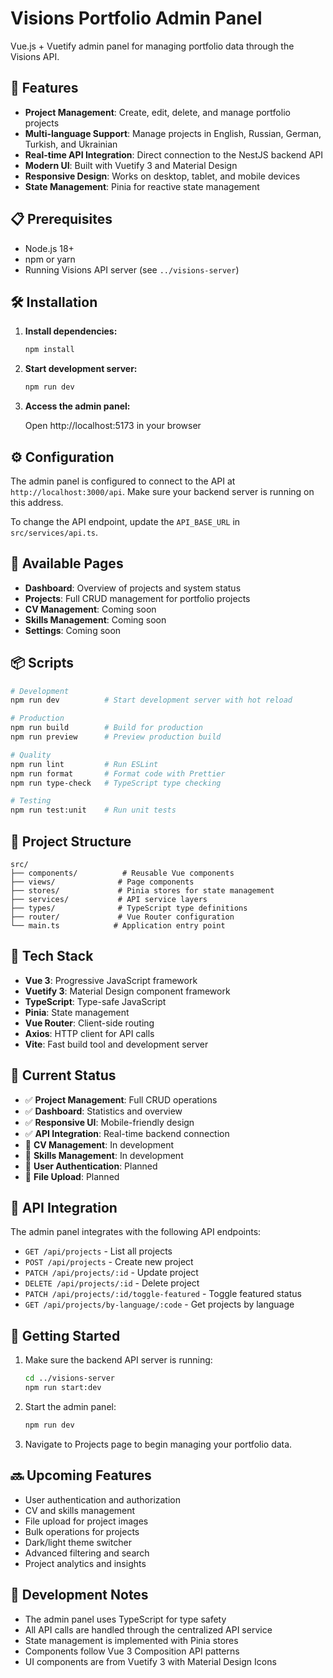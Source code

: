 # Visions Portfolio Admin Panel

Vue.js + Vuetify admin panel for managing portfolio data through the Visions API.

## 🚀 Features

- **Project Management**: Create, edit, delete, and manage portfolio projects
- **Multi-language Support**: Manage projects in English, Russian, German, Turkish, and Ukrainian
- **Real-time API Integration**: Direct connection to the NestJS backend API
- **Modern UI**: Built with Vuetify 3 and Material Design
- **Responsive Design**: Works on desktop, tablet, and mobile devices
- **State Management**: Pinia for reactive state management

## 📋 Prerequisites

- Node.js 18+
- npm or yarn
- Running Visions API server (see `../visions-server`)

## 🛠 Installation

1. **Install dependencies:**

   ```bash
   npm install
   ```

2. **Start development server:**

   ```bash
   npm run dev
   ```

3. **Access the admin panel:**

   Open http://localhost:5173 in your browser

## ⚙️ Configuration

The admin panel is configured to connect to the API at `http://localhost:3000/api`. Make sure your backend server is running on this address.

To change the API endpoint, update the `API_BASE_URL` in `src/services/api.ts`.

## 🎯 Available Pages

- **Dashboard**: Overview of projects and system status
- **Projects**: Full CRUD management for portfolio projects
- **CV Management**: Coming soon
- **Skills Management**: Coming soon
- **Settings**: Coming soon

## 📦 Scripts

```bash
# Development
npm run dev          # Start development server with hot reload

# Production
npm run build        # Build for production
npm run preview      # Preview production build

# Quality
npm run lint         # Run ESLint
npm run format       # Format code with Prettier
npm run type-check   # TypeScript type checking

# Testing
npm run test:unit    # Run unit tests
```

## 🔧 Project Structure

```
src/
├── components/          # Reusable Vue components
├── views/              # Page components
├── stores/             # Pinia stores for state management
├── services/           # API service layers
├── types/              # TypeScript type definitions
├── router/             # Vue Router configuration
└── main.ts            # Application entry point
```

## 🎨 Tech Stack

- **Vue 3**: Progressive JavaScript framework
- **Vuetify 3**: Material Design component framework
- **TypeScript**: Type-safe JavaScript
- **Pinia**: State management
- **Vue Router**: Client-side routing
- **Axios**: HTTP client for API calls
- **Vite**: Fast build tool and development server

## 🚦 Current Status

- ✅ **Project Management**: Full CRUD operations
- ✅ **Dashboard**: Statistics and overview
- ✅ **Responsive UI**: Mobile-friendly design
- ✅ **API Integration**: Real-time backend connection
- 🔄 **CV Management**: In development
- 🔄 **Skills Management**: In development
- 🔄 **User Authentication**: Planned
- 🔄 **File Upload**: Planned

## 🔗 API Integration

The admin panel integrates with the following API endpoints:

- `GET /api/projects` - List all projects
- `POST /api/projects` - Create new project
- `PATCH /api/projects/:id` - Update project
- `DELETE /api/projects/:id` - Delete project
- `PATCH /api/projects/:id/toggle-featured` - Toggle featured status
- `GET /api/projects/by-language/:code` - Get projects by language

## 🚀 Getting Started

1. Make sure the backend API server is running:

   ```bash
   cd ../visions-server
   npm run start:dev
   ```

2. Start the admin panel:

   ```bash
   npm run dev
   ```

3. Navigate to Projects page to begin managing your portfolio data.

## 🔜 Upcoming Features

- User authentication and authorization
- CV and skills management
- File upload for project images
- Bulk operations for projects
- Dark/light theme switcher
- Advanced filtering and search
- Project analytics and insights

## 📝 Development Notes

- The admin panel uses TypeScript for type safety
- All API calls are handled through the centralized API service
- State management is implemented with Pinia stores
- Components follow Vue 3 Composition API patterns
- UI components are from Vuetify 3 with Material Design Icons
